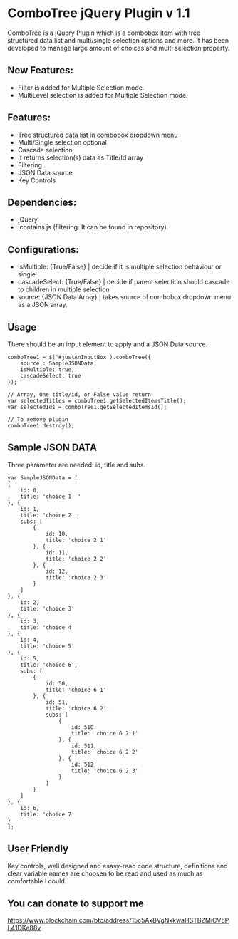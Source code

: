 # ComboTree jQuery Plugin v 1.1

ComboTree is a jQuery Plugin which is a combobox item with tree structured data list and multi/single selection options and more. It has been developed to manage large amount of choices and multi selection property. 

## New Features:
- Filter is added for Multiple Selection mode.
- MultiLevel selection is added for Multiple Selection mode.

## Features:
- Tree structured data list in combobox dropdown menu
- Multi/Single selection optional
- Cascade selection
- It returns selection(s) data as Title/Id array
- Filtering
- JSON Data source
- Key Controls
 
## Dependencies:
- jQuery
- icontains.js (filtering. It can be found in repository)
 
## Configurations:
- isMultiple: {True/False} | decide if it is multiple selection behaviour or single
- cascadeSelect: {True/False} | decide if parent selection should cascade to children in multiple selection
- source: {JSON Data Array} | takes source of combobox dropdown menu as a JSON array.

## Usage

There should be an input element to apply and a JSON Data source.

	comboTree1 = $('#justAnInputBox').comboTree({
		source : SampleJSONData,
		isMultiple: true,
		cascadeSelect: true
	});

	// Array, One title/id, or False value return
	var selectedTitles = comboTree1.getSelectedItemsTitle();
	var selectedIds = comboTree1.getSelectedItemsId();
	
	// To remove plugin
	comboTree1.destroy();
	


## Sample JSON DATA

Three parameter are needed: id, title and subs.

	var SampleJSONData = [
	{
	    id: 0,
	    title: 'choice 1  '
	}, {
	    id: 1,
	    title: 'choice 2',
	    subs: [
	        {
	            id: 10,
	            title: 'choice 2 1'
	        }, {
	            id: 11,
	            title: 'choice 2 2'
	        }, {
	            id: 12,
	            title: 'choice 2 3'
	        }
	    ]
	}, {
	    id: 2,
	    title: 'choice 3'
	}, {
	    id: 3,
	    title: 'choice 4'
	}, {
	    id: 4,
	    title: 'choice 5'
	}, {
	    id: 5,
	    title: 'choice 6',
	    subs: [
	        {
	            id: 50,
	            title: 'choice 6 1'
	        }, {
	            id: 51,
	            title: 'choice 6 2',
	            subs: [
	                {
	                    id: 510,
	                    title: 'choice 6 2 1'
	                }, {
	                    id: 511,
	                    title: 'choice 6 2 2'
	                }, {
	                    id: 512,
	                    title: 'choice 6 2 3'
	                }
	            ]
	        }
	    ]
	}, {
	    id: 6,
	    title: 'choice 7'
	}
	];


## User Friendly

Key controls, well designed and esasy-read code structure, definitions and clear variable names are choosen to be read and used as much as comfortable I could.


## You can donate to support me

https://www.blockchain.com/btc/address/15c5AxBVgNxkwaHSTBZMiCV5PL41DKe88v